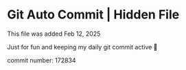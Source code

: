 # Git Auto Commit | Hidden File

This file was added Feb 12, 2025

Just for fun and keeping my daily git commit active 🤪

commit number: 172834
